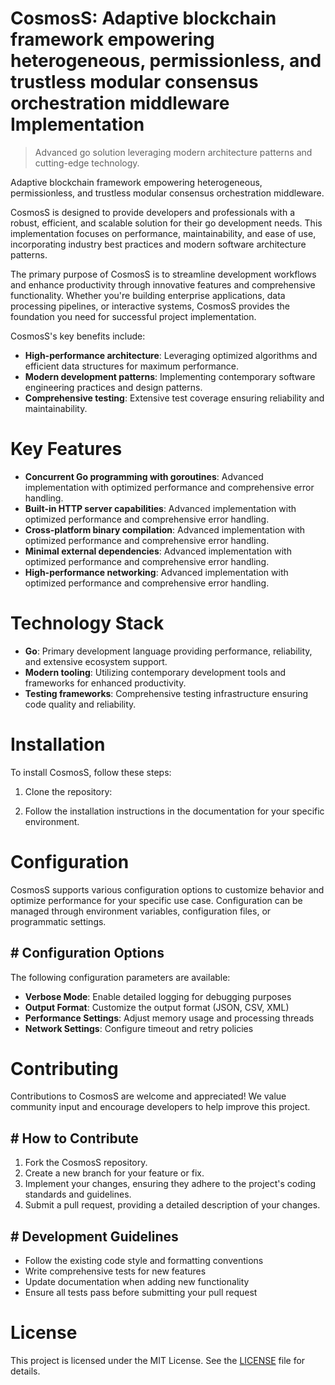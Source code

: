 <!-- fallback_CosmosS_20250803020009_32396 -->

# CosmosS: Adaptive blockchain framework empowering heterogeneous, permissionless, and trustless modular consensus orchestration middleware Implementation
> Advanced go solution leveraging modern architecture patterns and cutting-edge technology.

Adaptive blockchain framework empowering heterogeneous, permissionless, and trustless modular consensus orchestration middleware.

CosmosS is designed to provide developers and professionals with a robust, efficient, and scalable solution for their go development needs. This implementation focuses on performance, maintainability, and ease of use, incorporating industry best practices and modern software architecture patterns.

The primary purpose of CosmosS is to streamline development workflows and enhance productivity through innovative features and comprehensive functionality. Whether you're building enterprise applications, data processing pipelines, or interactive systems, CosmosS provides the foundation you need for successful project implementation.

CosmosS's key benefits include:

* **High-performance architecture**: Leveraging optimized algorithms and efficient data structures for maximum performance.
* **Modern development patterns**: Implementing contemporary software engineering practices and design patterns.
* **Comprehensive testing**: Extensive test coverage ensuring reliability and maintainability.

# Key Features

* **Concurrent Go programming with goroutines**: Advanced implementation with optimized performance and comprehensive error handling.
* **Built-in HTTP server capabilities**: Advanced implementation with optimized performance and comprehensive error handling.
* **Cross-platform binary compilation**: Advanced implementation with optimized performance and comprehensive error handling.
* **Minimal external dependencies**: Advanced implementation with optimized performance and comprehensive error handling.
* **High-performance networking**: Advanced implementation with optimized performance and comprehensive error handling.

# Technology Stack

* **Go**: Primary development language providing performance, reliability, and extensive ecosystem support.
* **Modern tooling**: Utilizing contemporary development tools and frameworks for enhanced productivity.
* **Testing frameworks**: Comprehensive testing infrastructure ensuring code quality and reliability.

# Installation

To install CosmosS, follow these steps:

1. Clone the repository:


2. Follow the installation instructions in the documentation for your specific environment.

# Configuration

CosmosS supports various configuration options to customize behavior and optimize performance for your specific use case. Configuration can be managed through environment variables, configuration files, or programmatic settings.

## # Configuration Options

The following configuration parameters are available:

* **Verbose Mode**: Enable detailed logging for debugging purposes
* **Output Format**: Customize the output format (JSON, CSV, XML)
* **Performance Settings**: Adjust memory usage and processing threads
* **Network Settings**: Configure timeout and retry policies

# Contributing

Contributions to CosmosS are welcome and appreciated! We value community input and encourage developers to help improve this project.

## # How to Contribute

1. Fork the CosmosS repository.
2. Create a new branch for your feature or fix.
3. Implement your changes, ensuring they adhere to the project's coding standards and guidelines.
4. Submit a pull request, providing a detailed description of your changes.

## # Development Guidelines

* Follow the existing code style and formatting conventions
* Write comprehensive tests for new features
* Update documentation when adding new functionality
* Ensure all tests pass before submitting your pull request

# License

This project is licensed under the MIT License. See the [LICENSE](https://github.com/gary111868/CosmosS/blob/main/LICENSE) file for details.
